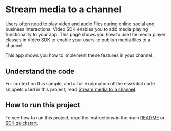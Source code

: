 # Stream media to a channel

Users often need to play video and audio files during online social and business interactions. Video SDK enables you to add media playing functionality to your app. This page shows you how to use the media player classes in Video SDK to enable your users to publish media files to a channel.

This app shows you how to implement these features in your channel.

## Understand the code

For context on this sample, and a full explanation of the essential code snippets used in this project, read [Stream media to a channel](https://docs-beta.agora.io/en/video-calling/develop/play-media?platform=react-js).


## How to run this project

To see how to run this project, read the instructions in the main [README](../../readme.md) or [SDK quickstart](https://docs-beta.agora.io/en/video-calling/get-started/get-started-sdk).


